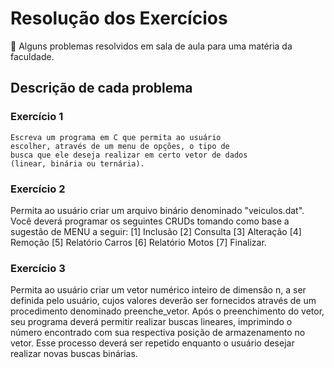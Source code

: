 # Resolução dos Exercícios
📒 Alguns problemas resolvidos em sala de aula para uma matéria da faculdade.

## Descrição de cada problema

### Exercício 1

```
Escreva um programa em C que permita ao usuário
escolher, através de um menu de opções, o tipo de
busca que ele deseja realizar em certo vetor de dados
(linear, binária ou ternária).
```

### Exercício 2

Permita ao usuário criar um arquivo binário denominado "veiculos.dat".
Você deverá programar os seguintes CRUDs tomando como base a sugestão de MENU a seguir: [1] Inclusão
[2] Consulta [3] Alteração [4] Remoção [5] Relatório Carros [6] Relatório Motos [7] Finalizar.

### Exercício 3

Permita ao usuário criar um vetor numérico inteiro de dimensão n, 
a ser definida pelo usuário, cujos valores deverão ser fornecidos através de um 
procedimento denominado preenche_vetor. Após o preenchimento do vetor, seu programa deverá permitir 
realizar buscas lineares, imprimindo o número encontrado com sua respectiva posição de armazenamento
no vetor.
Esse processo deverá ser repetido enquanto o usuário desejar realizar novas buscas binárias.
